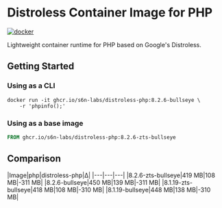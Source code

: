 # Distroless Container Image for PHP

[![docker](https://github.com/s6n-labs/distroless-php/actions/workflows/docker.yaml/badge.svg)](https://github.com/s6n-labs/distroless-php/actions/workflows/docker.yaml)

Lightweight container runtime for PHP based on Google's Distroless.

## Getting Started

### Using as a CLI

```shell
docker run -it ghcr.io/s6n-labs/distroless-php:8.2.6-bullseye \
    -r 'phpinfo();'
```

### Using as a base image

```dockerfile
FROM ghcr.io/s6n-labs/distroless-php:8.2.6-zts-bullseye
```

## Comparison

|Image|php|distroless-php|Δ|
|---|---|---|
|8.2.6-zts-bullseye|419 MB|108 MB|-311 MB|
|8.2.6-bullseye|450 MB|139 MB|-311 MB|
|8.1.19-zts-bullseye|418 MB|108 MB|-310 MB|
|8.1.19-bullseye|448 MB|138 MB|-310 MB|
